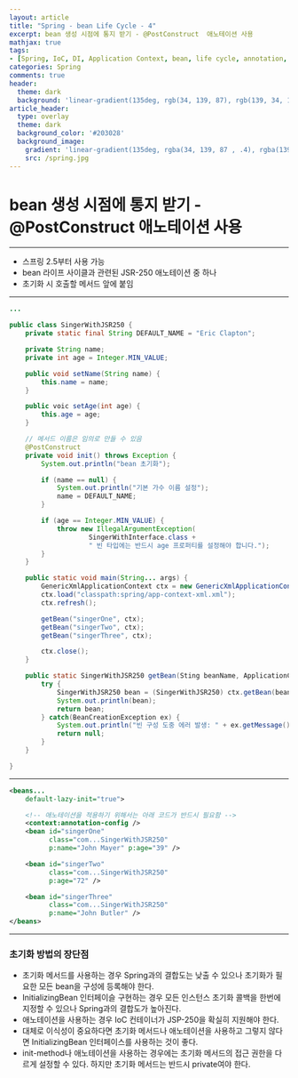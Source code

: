 ```yaml
---
layout: article
title: "Spring - bean Life Cycle - 4"
excerpt: bean 생성 시점에 통지 받기 - @PostConstruct  애노테이션 사용
mathjax: true
tags:
- [Spring, IoC, DI, Application Context, bean, life cycle, annotation, @PostConstruct]
categories: Spring
comments: true
header:
  theme: dark
  background: 'linear-gradient(135deg, rgb(34, 139, 87), rgb(139, 34, 139))'
article_header:
  type: overlay
  theme: dark
  background_color: '#203028'
  background_image:
    gradient: 'linear-gradient(135deg, rgba(34, 139, 87 , .4), rgba(139, 34, 139, .4))'
    src: /spring.jpg
---
```


# bean 생성 시점에 통지 받기 - @PostConstruct  애노테이션 사용

---

- 스프링 2.5부터 사용 가능
- bean 라이프 사이클과 관련된 JSR-250 애노테이션 중 하나
- 초기화 시 호출할 메서드 앞에 붙임

---

```java
...

public class SingerWithJSR250 {
	private static final String DEFAULT_NAME = "Eric Clapton";

	private String name;
	private int age = Integer.MIN_VALUE;

	public void setName(String name) {
		this.name = name;
	}

	public voic setAge(int age) {
		this.age = age;
	}

	// 메서드 이름은 임의로 만들 수 있음
	@PostConstruct
	private void init() throws Exception {
		System.out.println("bean 초기화");

		if (name == null) {
			System.out.println("기본 가수 이름 설정");
			name = DEFAULT_NAME;
		}

		if (age == Integer.MIN_VALUE) {
			throw new IllegalArgumentException(
					SingerWithInterface.class +
					" 빈 타입에는 반드시 age 프로퍼티를 설정해야 합니다.");
		}
	}

	public static void main(String... args) {
		GenericXmlApplicationContext ctx = new GenericXmlApplicationContext();
		ctx.load("classpath:spring/app-context-xml.xml");
		ctx.refresh();

		getBean("singerOne", ctx);
		getBean("singerTwo", ctx);
		getBean("singerThree", ctx);

		ctx.close();
	}

	public static SingerWithJSR250 getBean(Sting beanName, ApplicationContext ctx) {
		try {
			SingerWithJSR250 bean = (SingerWithJSR250) ctx.getBean(beanName);
			System.out.println(bean);
			return bean;
		} catch(BeanCreationException ex) {
			System.out.println("빈 구성 도중 에러 발생: " + ex.getMessage());
			return null;
		}
	}

}
```

---

```xml
<beans...
	default-lazy-init="true">

	<!-- 애노테이션을 적용하기 위해서는 아래 코드가 반드시 필요함 -->
	<context:annotation-config />
	<bean id="singerOne"
		  class="com...SingerWithJSR250"
		  p:name="John Mayer" p:age="39" />

	<bean id="singerTwo"
		  class="com...SingerWithJSR250"
		  p:age="72" />

	<bean id="singerThree"
		  class="com...SingerWithJSR250"
		  p:name="John Butler" />
</beans>
```

---

### 초기화 방법의 장단점

- 초기화 메서드를 사용하는 경우 Spring과의 결합도는 낮출 수 있으나 초기화가 필요한 모든 bean을 구성에 등록해야 한다.
- InitializingBean 인터페이슬 구현하는 경우 모든 인스턴스 초기화 콜백을 한번에 지정할 수 있으나 Spring과의 결합도가 높아진다.
- 애노테이션을 사용하는 경우 IoC 컨테이너가  JSP-250을 확실히 지원해야 한다.
- 대체로 이식성이 중요하다면 초기화 메서드나 애노테이션을 사용하고 그렇지 않다면  InitializingBean 인터페이스를 사용하는 것이 좋다.
- init-method나 애노테이션을 사용하는 경우에는 초기화 메서드의 접근 권한을 다르게 설정할 수 있다. 하지만 초기화 메서드는 반드시 private여야 한다.
